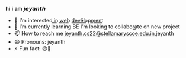  𝐡𝐢 𝐢 𝐚𝐦 𝙟𝙚𝙮𝙖𝙣𝙩𝙝
- 👀 I’m interested i͟n͟ w͟e͟b͟ d͟e͟v͟ë͟l͟o͟p͟m͟e͟n͟t͟
- 🌱 I’m currently learning BE
   I’m looking to collabora͟te on new project 
- 📫 How to reach me jeyanth.cs22@stellamaryscoe.edu.in,jeyanth
- 😄 Pronouns: jeyanth
- ⚡ Fun fact: 😄💫
